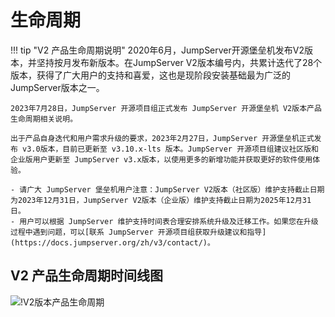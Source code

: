 # 生命周期
!!! tip "V2 产品生命周期说明"
    2020年6月，JumpServer开源堡垒机发布V2版本，并坚持按月发布新版本。在JumpServer V2版本编号内，共累计迭代了28个版本，获得了广大用户的支持和喜爱，这也是现阶段安装基础最为广泛的JumpServer版本之一。
    
    2023年7月28日，JumpServer 开源项目组正式发布 JumpServer 开源堡垒机 V2版本产品生命周期相关说明。

    出于产品自身迭代和用户需求升级的要求，2023年2月27日，JumpServer 开源堡垒机正式发布 v3.0版本，目前已更新至 v3.10.x-lts 版本。JumpServer 开源项目组建议社区版和企业版用户更新至 JumpServer v3.x版本，以使用更多的新增功能并获取更好的软件使用体验。

    - 请广大 JumpServer 堡垒机用户注意：JumpServer V2版本（社区版）维护支持截止日期为2023年12月31日，JumpServer V2版本（企业版）维护支持截止日期为2025年12月31日。
    - 用户可以根据 JumpServer 维护支持时间表合理安排系统升级及迁移工作。如果您在升级过程中遇到问题，可以[联系 JumpServer 开源项目组获取升级建议和指导](https://docs.jumpserver.org/zh/v3/contact/)。

## V2 产品生命周期时间线图
![!V2版本产品生命周期](../img/v2_timeline.jpg)

